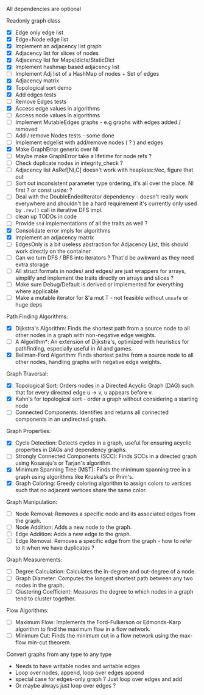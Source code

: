 
All dependencies are optional

Readonly graph class
- [x] Edge only edge list
- [x] Edge+Node edge list
- [x] Implement an adjacency list graph
- [x] Adjacency list for slices of nodes
- [x] Adjacency list for Maps/dicts/StaticDict
- [x] Implement hashmap based adjacency list
- [ ] Implement Adj list of a HashMap of nodes + Set of edges
- [x] Adjacency matrix
- [x] Topological sort demo
- [x] Add edges tests
- [ ] Remove Edges tests
- [x] Access edge values in algorithms
- [ ] Access node values in algorithms
- [ ] Implement MutableEdges graphs - e.g graphs with edges added / removed
- [ ] Add / remove Nodes tests - some done
- [ ] Implement edgelist with add/remove nodes ( ? ) and edges
- [x] Make GraphError generic over NI
- [ ] Maybe make GraphError take a lifetime for node refs ?
- [ ] Check duplicate nodes in integrity_check ?
- [ ] Adjacency list AsRef[NI,C] doesn't work with heapless::Vec, figure that out
- [ ] Sort out inconsistent parameter type ordering, it's all over the place. NI first ? or const usize: ?
- [ ] Deal with the DoubleEndedIterator dependency - doesn't really work everywhere and shouldn't be a hard requirement
      it's currently only used by `.rev()` call in iterative DFS impl.
- [ ] clean up TODOs in code
- [ ] Provide `std` implementations of all the traits as well ?
- [x] Consolidate error impls for algorithms
- [x] Implement an adjacency matrix
- [ ] EdgesOnly is a bit useless abstraction for Adjacency List, this should work directly on the container
- [ ] Can we turn DFS / BFS into iterators ? That'd be awkward as they need extra storage
- [ ] All struct formats in nodes/ and edges/ are just wrappers for arrays, simplify and implement
      the traits directly on arrays and slices ?
- [ ] Make sure Debug/Default is derived or implemented for everything where applicable
- [ ] Make a mutable iterator for &'a mut T - not feasible without `unsafe` or huge deps

Path Finding Algorithms:
- [x] Dijkstra's Algorithm: Finds the shortest path from a source node to all other nodes in a graph with non-negative edge weights.
- [ ] A Algorithm*: An extension of Dijkstra's, optimized with heuristics for pathfinding, especially useful in AI and games.
- [x] Bellman-Ford Algorithm: Finds shortest paths from a source node to all other nodes, handling graphs with negative edge weights.

Graph Traversal:
- [x] Topological Sort: Orders nodes in a Directed Acyclic Graph (DAG) such that for every directed edge u -> v, u appears before v.
- [x] Kahn's for topological sort - order a graph without considering a starting node
- [ ] Connected Components: Identifies and returns all connected components in an undirected graph.

Graph Properties:
- [x] Cycle Detection: Detects cycles in a graph, useful for ensuring acyclic properties in DAGs and dependency graphs.
- [ ] Strongly Connected Components (SCC): Finds SCCs in a directed graph using Kosaraju's or Tarjan's algorithm.
- [x] Minimum Spanning Tree (MST): Finds the minimum spanning tree in a graph using algorithms like Kruskal's or Prim's.
- [x] Graph Coloring: Greedy coloring algorithm to assign colors to vertices such that no adjacent vertices share the same color.

Graph Manipulation:
- [ ] Node Removal: Removes a specific node and its associated edges from the graph.
- [ ] Node Addition: Adds a new node to the graph.
- [ ] Edge Addition: Adds a new edge to the graph.
- [ ] Edge Removal: Removes a specific edge from the graph - how to refer to it when we have duplicates ?

Graph Measurements:
- [ ] Degree Calculation: Calculates the in-degree and out-degree of a node.
- [ ] Graph Diameter: Computes the longest shortest path between any two nodes in the graph.
- [ ] Clustering Coefficient: Measures the degree to which nodes in a graph tend to cluster together.

Flow Algorithms:
- [ ] Maximum Flow: Implements the Ford-Fulkerson or Edmonds-Karp algorithm to find the maximum flow in a flow network.
- [ ] Minimum Cut: Finds the minimum cut in a flow network using the max-flow min-cut theorem.

Convert graphs from any type to any type
- Needs to have writable nodes and writable edges
- Loop over nodes, append, loop over edges append
- special case for edges-only graph ? Just loop over edges and add
- Or maybe always just loop over edges ?
